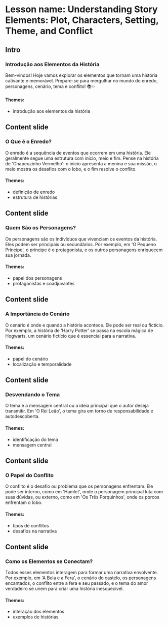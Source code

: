 # Lesson name: Understanding Story Elements: Plot, Characters, Setting, Theme, and Conflict

## Intro

### Introdução aos Elementos da História

Bem-vindos! Hoje vamos explorar os elementos que tornam uma história cativante e memorável. Prepare-se para mergulhar no mundo do enredo, personagens, cenário, tema e conflito! 📚✨

#### **Themes:**
- introdução aos elementos da história

## Content slide

### O Que é o Enredo?

O enredo é a sequência de eventos que ocorrem em uma história. Ele geralmente segue uma estrutura com início, meio e fim. Pense na história de 'Chapeuzinho Vermelho': o início apresenta a menina e sua missão, o meio mostra os desafios com o lobo, e o fim resolve o conflito.

#### **Themes:**
- definição de enredo
- estrutura de histórias

## Content slide

### Quem São os Personagens?

Os personagens são os indivíduos que vivenciam os eventos da história. Eles podem ser principais ou secundários. Por exemplo, em 'O Pequeno Príncipe', o príncipe é o protagonista, e os outros personagens enriquecem sua jornada.

#### **Themes:**
- papel dos personagens
- protagonistas e coadjuvantes

## Content slide

### A Importância do Cenário

O cenário é onde e quando a história acontece. Ele pode ser real ou fictício. Por exemplo, a história de 'Harry Potter' se passa na escola mágica de Hogwarts, um cenário fictício que é essencial para a narrativa.

#### **Themes:**
- papel do cenário
- localização e temporalidade

## Content slide

### Desvendando o Tema

O tema é a mensagem central ou a ideia principal que o autor deseja transmitir. Em 'O Rei Leão', o tema gira em torno de responsabilidade e autodescoberta.

#### **Themes:**
- identificação do tema
- mensagem central

## Content slide

### O Papel do Conflito

O conflito é o desafio ou problema que os personagens enfrentam. Ele pode ser interno, como em 'Hamlet', onde o personagem principal luta com suas dúvidas, ou externo, como em 'Os Três Porquinhos', onde os porcos enfrentam o lobo.

#### **Themes:**
- tipos de conflitos
- desafios na narrativa

## Content slide

### Como os Elementos se Conectam?

Todos esses elementos interagem para formar uma narrativa envolvente. Por exemplo, em 'A Bela e a Fera', o cenário do castelo, os personagens encantados, o conflito entre a fera e seu passado, e o tema do amor verdadeiro se unem para criar uma história inesquecível.

#### **Themes:**
- interação dos elementos
- exemplos de histórias
